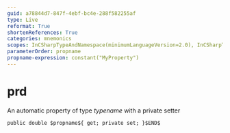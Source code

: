 ```yaml
---
guid: a78844d7-847f-4ebf-bc4e-288f582255af
type: Live
reformat: True
shortenReferences: True
categories: mnemonics
scopes: InCSharpTypeAndNamespace(minimumLanguageVersion=2.0), InCSharpTypeMember(minimumLanguageVersion=2.0)
parameterOrder: propname
propname-expression: constant("MyProperty")
---
```


# prd

An automatic property of type $typename$ with a private setter

```
public double $propname${ get; private set; }$END$
```

